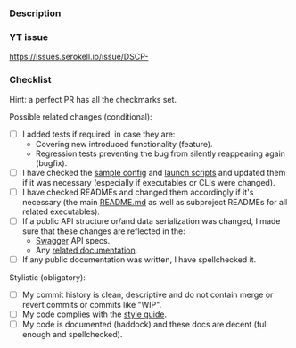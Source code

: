 ### Description

<!-- PR description goes here -->

### YT issue

https://issues.serokell.io/issue/DSCP-

### Checklist

Hint: a perfect PR has all the checkmarks set.

Possible related changes (conditional):
- [ ] I added tests if required, in case they are:
  - Covering new introduced functionality (feature).
  - Regression tests preventing the bug from silently reappearing again (bugfix).
- [ ] I have checked the [sample config](/../../tree/master/docs/config-full-sample.yaml) and [launch scripts](/../../tree/master/scripts/launch) and updated them if it was necessary (especially if executables or CLIs were changed).
- [ ] I have checked READMEs and changed them accordingly if it's necessary (the main [README.md](/README.md) as well as subproject READMEs for all related executables).
- [ ] If a public API structure or/and data serialization was changed, I made sure that these changes are reflected in the:
  - [Swagger](/../../tree/master/specs/disciplina) API specs.
  - Any [related documentation](/../../tree/master/docs/api-types.md).
- [ ] If any public documentation was written, I have spellchecked it.

Stylistic (obligatory):
- [ ] My commit history is clean, descriptive and do not contain merge or revert commits or commits like "WIP".
- [ ] My code complies with the [style guide](/../../tree/master/docs/code-style.md).
- [ ] My code is documented (haddock) and these docs are decent (full enough and spellchecked).
